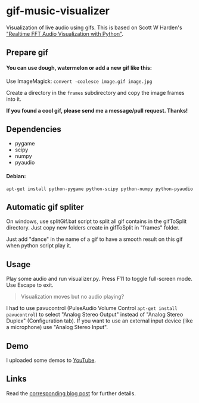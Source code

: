 gif-music-visualizer
====================
Visualization of live audio using gifs. This is based on Scott W Harden's ["Realtime FFT Audio Visualization with Python"](http://www.swharden.com/blog/2013-05-09-realtime-fft-audio-visualization-with-python/).

Prepare gif
-----------
#### You can use dough, watermelon or add a new gif like this:

Use ImageMagick:
`convert -coalesce image.gif image.jpg`

Create a directory in the `frames` subdirectory and copy the image frames into it.

**If you found a cool gif, please send me a message/pull request. Thanks!**

Dependencies
------------
* pygame
* scipy
* numpy
* pyaudio

#### Debian:
```
apt-get install python-pygame python-scipy python-numpy python-pyaudio
```

Automatic gif spliter
---------------------
On windows, use splitGif.bat script to split all gif contains in the gifToSplit directory. Just copy new folders create in gifToSplit in "frames" folder.

Just add "dance" in the name of a gif to have a smooth result on this gif when python script play it.

Usage
-----
Play some audio and run visualizer.py. Press F11 to toggle full-screen mode. Use Escape to exit.

> Visualization moves but no audio playing?

I had to use pavucontrol (PulseAudio Volume Control `apt-get install pavucontrol`) to select "Analog Stereo Output" instead of "Analog Stereo Duplex" (Configuration tab). If you want to use an external input device (like a microphone) use "Analog Stereo Input".

Demo
----
I uploaded some demos to [YouTube](https://www.youtube.com/channel/UC_ndlMTsT9kaZq_8uoC3RiQ).

Links
-----
Read the [corresponding blog post](http://randomprojects.de/blog/gif-music-visualization/) for further details.
